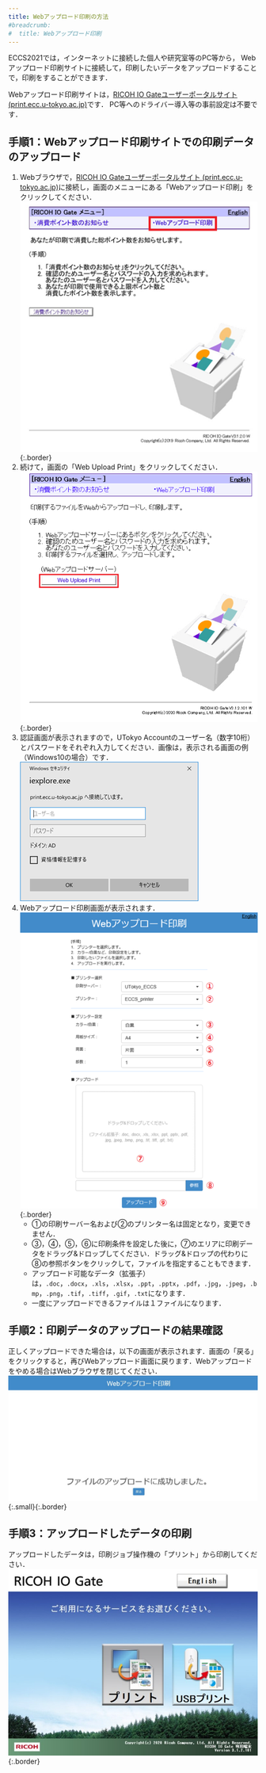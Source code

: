 ```yaml
---
title: Webアップロード印刷の方法
#breadcrumb:
#  title: Webアップロード印刷
---
```


ECCS2021では，インターネットに接続した個人や研究室等のPC等から， Webアップロード印刷サイトに接続して，印刷したいデータをアップロードすることで，印刷をすることができます．

Webアップロード印刷サイトは，[RICOH IO Gateユーザーポータルサイト (print.ecc.u-tokyo.ac.jp)](https://print.ecc.u-tokyo.ac.jp/)です．
PC等へのドライバー導入等の事前設定は不要です．

## 手順1：Webアップロード印刷サイトでの印刷データのアップロード
1. Webブラウザで，[RICOH IO Gateユーザーポータルサイト (print.ecc.u-tokyo.ac.jp)](https://print.ecc.u-tokyo.ac.jp/)に接続し，画面のメニューにある「Webアップロード印刷」をクリックしてください．
   ![](web-upload-1.png){:.border}
2. 続けて，画面の「Web Upload Print」をクリックしてください．
   ![](web-upload-2.png){:.border}
3. 認証画面が表示されますので，UTokyo Accountのユーザー名（数字10桁）とパスワードをそれぞれ入力してください．画像は，表示される画面の例（Windows10の場合）です．
   ![](web-upload-3.png)
4. Webアップロード印刷画面が表示されます．
   ![](web-upload-4.png){:.border}
   - ①の印刷サーバー名および②のプリンター名は固定となり，変更できません．
   - ③，④，⑤，⑥に印刷条件を設定した後に，⑦のエリアに印刷データをドラッグ&ドロップしてください．ドラッグ&ドロップの代わりに⑧の参照ボタンをクリックして，ファイルを指定することもできます．
   - アップロード可能なデータ（拡張子）は，`.doc`，`.docx`，`.xls`，`.xlsx`，`.ppt`，`.pptx`，`.pdf`，`.jpg`，`.jpeg`，`.bmp`，`.png`，`.tif`，`.tiff`，`.gif`，`.txt`になります．
   - 一度にアップロードできるファイルは１ファイルになります．
  
## 手順2：印刷データのアップロードの結果確認
正しくアップロードできた場合は，以下の画面が表示されます．画面の「戻る」をクリックすると，再びWebアップロード画面に戻ります．Webアップロードをやめる場合はWebブラウザを閉じてください．
![](web-upload-5.png){:.small}{:.border}

## 手順3：アップロードしたデータの印刷
アップロードしたデータは，印刷ジョブ操作機の「プリント」から印刷してください．
![](web-upload-6.jpg){:.border}